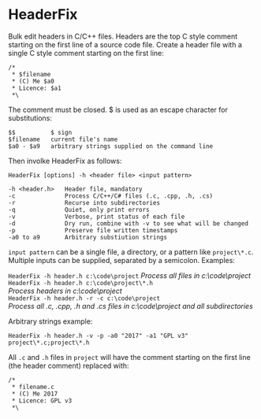 # HeaderFix

Bulk edit headers in C/C++ files. Headers are the top C style comment starting on the first line of a source code file. Create a header file with a single C style comment starting on the first line:

```
/*
 * $filename
 * (C) Me $a0
 * Licence: $a1
 *\
```

The comment must be closed. $ is used as an escape character for substitutions:

```
$$          $ sign
$filename   current file's name
$a0 - $a9   arbitrary strings supplied on the command line
```

Then involke HeaderFix as follows:

```
HeaderFix [options] -h <header file> <input pattern>

-h <header.h>   Header file, mandatory
-c				Process C/C++/C# files (.c, .cpp, .h, .cs)
-r              Recurse into subdirectories
-q              Quiet, only print errors
-v              Verbose, print status of each file
-d              Dry run, combine with -v to see what will be changed
-p              Preserve file written timestamps
-a0 to a9       Arbitrary substiution strings
```

`input pattern` can be a single file, a directory, or a pattern like `project\*.c`. Multiple inputs can be supplied, separated by a semicolon. Examples:

`HeaderFix -h header.h c:\code\project`
*Process all files in c:\code\project*<br>
`HeaderFix -h header.h c:\code\project\*.h`<br>
*Process headers in c:\code\project*<br>
`HeaderFix -h header.h -r -c c:\code\project`<br>
*Process all .c, .cpp, .h and .cs files in c:\code\project and all subdirectories*

Arbitrary strings example:

`HeaderFix -h header.h -v -p -a0 "2017" -a1 "GPL v3" project\*.c;project\*.h`

All `.c` and `.h` files in `project` will have the comment starting on the first line (the header comment) replaced with:

```
/*
 * filename.c
 * (C) Me 2017
 * Licence: GPL v3
 *\
```
